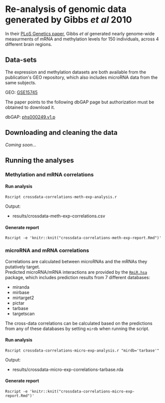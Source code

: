 # Re-analysis of genomic data generated by Gibbs *et al* 2010

In their [PLoS Genetics paper](http://www.plosgenetics.org/article/info:doi/10.1371/journal.pgen.1000952), Gibbs *et al* generated nearly genome-wide measurments of mRNA and methylation levels for 150 individuals, across 4 different brain regions. 

## Data-sets

The expression and methylation datasets are both available from the publication's GEO repository, which also includes microRNA data from the same subjects.

GEO: [GSE15745](http://www.ncbi.nlm.nih.gov/geo/query/acc.cgi?acc=GSE15745)

The paper points to the following dbGAP page but authorization must be obtained to download it.

dbGAP: [phs000249.v1.p](http://www.ncbi.nlm.nih.gov/projects/gap/cgi-bin/study.cgi?study_id=phs000249.v1.p1)

## Downloading and cleaning the data
*Coming soon...*

## Running the analyses

### Methylation and mRNA correlations

#### Run analysis
`Rscript crossdata-correlations-meth-exp-analysis.r`

Output:
* results/crossdata-meth-exp-correlations.csv

#### Generate report
`Rscript -e 'knitr::knit("crossdata-correlations-meth-exp-report.Rmd")'`


### microRNA and mRNA correlations
Correlations are calculated between microRNAs and the mRNAs they putatively target.  
Predicted microRNA/mRNA interactions are provided by the [`RmiR.hsa`](http://www.bioconductor.org/packages/2.10/data/annotation/html/RmiR.hsa.html) package, which includes prediction results from 7 different databases: 
* miranda
* mirbase
* mirtarget2
* pictar
* tarbase
* targetscan

The cross-data correlations can be calculated based on the predictions from any of these databases by setting `mirdb` when running the script.

#### Run analysis
`Rscript crossdata-correlations-micro-exp-analysis.r "mirdb='tarbase'"`

Output:
* results/crossdata-micro-exp-correlations-tarbase.rda

#### Generate report
`Rscript -e 'knitr::knit("crossdata-correlations-micro-exp-report.Rmd")'`


